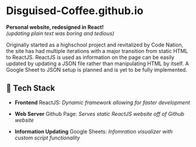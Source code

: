 # Disguised-Coffee.github.io

**Personal website, redesigned in React!** <br>
*(updating plain text was boring and tedious)*<br>

Originally started as a highschool project and revitalized by Code Nation, the site has had multiple iterations with a major transition from static HTML to ReactJS. ReactJS is used as information on the page can be easily updated by updating a JSON file rather than manipulating HTML by itself. A Google Sheet to JSON setup is planned and is yet to be fully implemented.

## 🚀 Tech Stack

- **Frontend** ReactJS: *Dynamic framework allowing for faster development*

- **Web Server** Github Page: *Serves static ReactJS website off of Github website*

- **Information Updating** Google Sheets: *Infomration visualizer with custom script functionality*